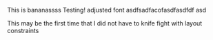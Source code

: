 This is bananassss
Testing!
adjusted font
asdfsadfacofasdfasdfdf
asd


This may be the first 
time that I did not have to knife fight with layout constraints